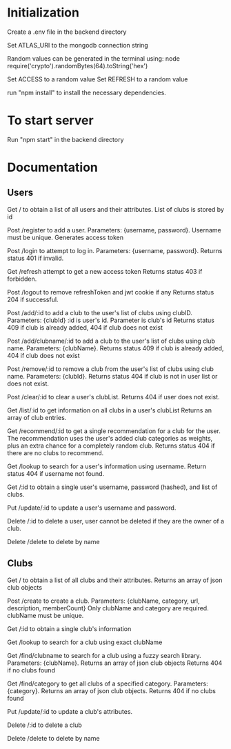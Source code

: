 # Initialization
Create a .env file in the backend directory

Set ATLAS_URI to the mongodb connection string

Random values can be generated in the terminal using:
	node
	require('crypto').randomBytes(64).toString('hex')

Set ACCESS to a random value
Set REFRESH to a random value

run "npm install" to install the necessary dependencies. 

# To start server
Run "npm start" in the backend directory

# Documentation
## Users
Get / to obtain a list of all users and their attributes.
List of clubs is stored by id

Post /register to add a user. Parameters: {username, password}. Username must be unique.
Generates access token

Post /login to attempt to log in. Parameters: {username, password}. 
Returns status 401 if invalid.

Get /refresh attempt to get a new access token
Returns status 403 if forbidden.

Post /logout to remove refreshToken and jwt cookie if any
Returns status 204 if successful.

Post /add/:id to add a club to the user's list of clubs using clubID. Parameters: {clubId}
:id is user's id. Parameter is club's id
Returns status 409 if club is already added, 404 if club does not exist

Post /add/clubname/:id to add a club to the user's list of clubs using club name. 
Parameters: {clubName}. Returns status 409 if club is already added, 404 if club does not exist

Post /remove/:id to remove a club from the user's list of clubs using club name. 
Parameters: {clubId}. Returns status 404 if club is not in user list or does not exist.

Post /clear/:id to clear a user's clubList. Returns 404 if user does not exist.

Get /list/:id to get information on all clubs in a user's clubList
Returns an array of club entries.

Get /recommend/:id to get a single recommendation for a club for the user. 
The recommendation uses the user's added club categories as weights, plus an extra chance for a completely random club.
Returns status 404 if there are no clubs to recommend.

Get /lookup to search for a user's information using username.
Return status 404 if username not found. 

Get /:id to obtain a single user's username, password (hashed), and list of clubs.

Put /update/:id to update a user's username and password.

Delete /:id to delete a user, user cannot be deleted if they are the owner of a club.

Delete /delete to delete by name

## Clubs
Get / to obtain a list of all clubs and their attributes. 
Returns an array of json club objects

Post /create to create a club. Parameters: {clubName, category, url, description, memberCount}
Only clubName and category are required. clubName must be unique.

Get /:id to obtain a single club's information

Get /lookup to search for a club using exact clubName

Get /find/clubname to search for a club using a fuzzy search library. Parameters: {clubName}. Returns an array of json club objects
Returns 404 if no clubs found

Get /find/category to get all clubs of a specified category. Parameters: {category}. Returns an array of json club objects.
Returns 404 if no clubs found

Put /update/:id to update a club's attributes. 

Delete /:id to delete a club

Delete /delete to delete by name
